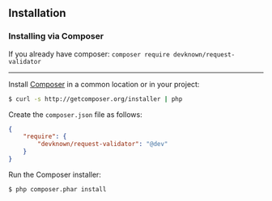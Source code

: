 
## Installation

### Installing via Composer

If you already have composer:
```composer require devknown/request-validator```
___

Install [Composer](http://getcomposer.org) in a common location or in your project:

```sh
$ curl -s http://getcomposer.org/installer | php
```

Create the `composer.json` file as follows:

```json
{
    "require": {
        "devknown/request-validator": "@dev"
    }
}
```

Run the Composer installer:

```sh
$ php composer.phar install
```
